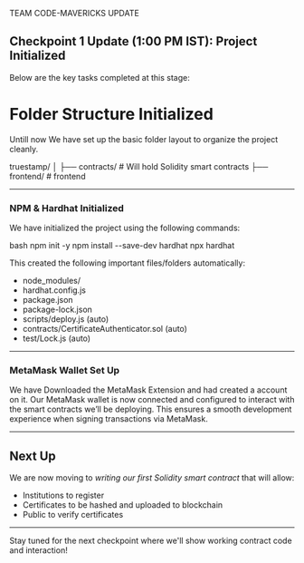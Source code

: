TEAM CODE-MAVERICKS UPDATE

## Checkpoint 1 Update (1:00 PM IST): Project Initialized 
Below are the key tasks completed at this stage:

# Folder Structure Initialized

Untill now We have set up the basic folder layout to organize the project cleanly.


truestamp/
│
├── contracts/         # Will hold Solidity smart contracts
├── frontend/          # frontend


---

### NPM & Hardhat Initialized

We have initialized the project using the following commands:

bash
npm init -y
npm install --save-dev hardhat
npx hardhat


This created the following important files/folders automatically:


- node_modules/
- hardhat.config.js
- package.json
- package-lock.json
- scripts/deploy.js (auto)
- contracts/CertificateAuthenticator.sol (auto)
- test/Lock.js (auto)


---

###  MetaMask Wallet Set Up

We have Downloaded the MetaMask Extension and had created a account on it.
Our MetaMask wallet is now connected and configured to interact with the smart contracts we’ll be deploying. This ensures a smooth development experience when signing transactions via MetaMask.

---

## Next Up

We are now moving to *writing our first Solidity smart contract* that will allow:

- Institutions to register
- Certificates to be hashed and uploaded to blockchain
- Public to verify certificates

---

Stay tuned for the next checkpoint where we'll show working contract code and interaction!
